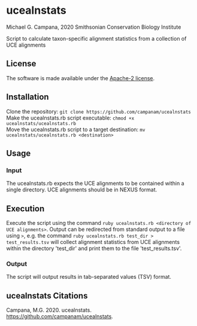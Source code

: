 # ucealnstats

Michael G. Campana, 2020
Smithsonian Conservation Biology Institute

Script to calculate taxon-specific alignment statistics from a collection of UCE alignments  

## License  
The software is made available under the [Apache-2 license](http://www.apache.org/licenses/LICENSE-2.0).  

## Installation  
Clone the repository: `git clone https://github.com/campanam/ucealnstats`  
Make the ucealnstats.rb script executable: `chmod +x ucealnstats/ucealnstats.rb`  
Move the ucealnstats.rb script to a target destination: `mv ucealnstats/ucealnstats.rb <destination>`  

## Usage  
### Input  
The ucealnstats.rb expects the UCE alignments to be contained within a single directory. UCE alignments should be in NEXUS format.  

## Execution  
Execute the script using the command `ruby ucealnstats.rb <directory of UCE alignments>`. Output can be redirected from standard output to a file using `>`, e.g. the command `ruby ucealnstats.rb test_dir > test_results.tsv` will collect alignment statistics from UCE alignments within the directory 'test_dir' and print them to the file 'test_results.tsv'.  

### Output  
The script will output results in tab-separated values (TSV) format.

## ucealnstats Citations  
Campana, M.G. 2020. ucealnstats. https://github.com/campanam/ucealnstats.  
